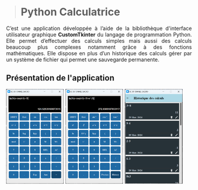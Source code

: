 > # Python Calculatrice

<div style="text-align: justify;">
C’est une application développée à l’aide de la bibliothèque d'interface utilisateur graphique <strong>CustomTkinter</strong> du langage de programmation Python.
Elle permet d’effectuer des calculs simples mais aussi des calculs beaucoup plus complexes notamment grâce à des fonctions mathématiques. Elle dispose en plus d’un historique des calculs gérer par un système de fichier qui permet une sauvegarde permanente.

</div>

## Présentation de l'application

<img align="left" width="31%" style="margin-right: 5px;"  src="AppOverview/premiereFonction.png">
<img align="left" width="31%" style="margin-right: 5px;"  src="AppOverview/secondFonction.png">
<img align="left" width="31%"  src="AppOverview/historique.png">


